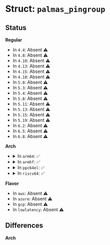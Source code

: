 # Struct: <code>palmas_pingroup</code>

## Status
<b>Regular</b>
<ul>
<li>
In <code>4.4</code>: Absent ⚠️
</li>
<li>
In <code>4.8</code>: Absent ⚠️
</li>
<li>
In <code>4.10</code>: Absent ⚠️
</li>
<li>
In <code>4.13</code>: Absent ⚠️
</li>
<li>
In <code>4.15</code>: Absent ⚠️
</li>
<li>
In <code>4.18</code>: Absent ⚠️
</li>
<li>
In <code>5.0</code>: Absent ⚠️
</li>
<li>
In <code>5.3</code>: Absent ⚠️
</li>
<li>
In <code>5.4</code>: Absent ⚠️
</li>
<li>
In <code>5.8</code>: Absent ⚠️
</li>
<li>
In <code>5.11</code>: Absent ⚠️
</li>
<li>
In <code>5.13</code>: Absent ⚠️
</li>
<li>
In <code>5.15</code>: Absent ⚠️
</li>
<li>
In <code>5.19</code>: Absent ⚠️
</li>
<li>
In <code>6.2</code>: Absent ⚠️
</li>
<li>
In <code>6.5</code>: Absent ⚠️
</li>
<li>
In <code>6.8</code>: Absent ⚠️
</li>
</ul>
<b>Arch</b>
<ul>
<li>
<details>
<summary>In <code>arm64</code>: ✅</summary>

```c
struct palmas_pingroup {
    const char *name;
    const const unsigned int[1] pins;
    unsigned int npins;
    unsigned int mux_reg_base;
    unsigned int mux_reg_add;
    unsigned int mux_reg_mask;
    unsigned int mux_bit_shift;
    const struct palmas_pin_info * opt[4];
};
```
</details>
</li>
<li>
<details>
<summary>In <code>armhf</code>: ✅</summary>

```c
struct palmas_pingroup {
    const char *name;
    const const unsigned int[1] pins;
    unsigned int npins;
    unsigned int mux_reg_base;
    unsigned int mux_reg_add;
    unsigned int mux_reg_mask;
    unsigned int mux_bit_shift;
    const struct palmas_pin_info * opt[4];
};
```
</details>
</li>
<li>
<details>
<summary>In <code>ppc64el</code>: ✅</summary>

```c
struct palmas_pingroup {
    const char *name;
    const const unsigned int[1] pins;
    unsigned int npins;
    unsigned int mux_reg_base;
    unsigned int mux_reg_add;
    unsigned int mux_reg_mask;
    unsigned int mux_bit_shift;
    const struct palmas_pin_info * opt[4];
};
```
</details>
</li>
<li>
<details>
<summary>In <code>riscv64</code>: ✅</summary>

```c
struct palmas_pingroup {
    const char *name;
    const const unsigned int[1] pins;
    unsigned int npins;
    unsigned int mux_reg_base;
    unsigned int mux_reg_add;
    unsigned int mux_reg_mask;
    unsigned int mux_bit_shift;
    const struct palmas_pin_info * opt[4];
};
```
</details>
</li>
</ul>
<b>Flavor</b>
<ul>
<li>
In <code>aws</code>: Absent ⚠️
</li>
<li>
In <code>azure</code>: Absent ⚠️
</li>
<li>
In <code>gcp</code>: Absent ⚠️
</li>
<li>
In <code>lowlatency</code>: Absent ⚠️
</li>
</ul>

## Differences
<b>Arch</b>
<ul>
</ul>

